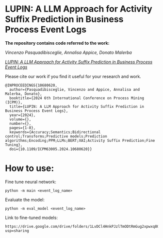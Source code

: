 # LUPIN: A LLM Approach for Activity Suffix Prediction in Business Process Event Logs
**The repository contains code referred to the work:**

*Vincenzo Pasquadibisceglie, Annalisa Appice, Donato Malerba*

[*LUPIN: A LLM Approach for Activity Suffix Prediction in Business Process Event Logs*](https://ieeexplore.ieee.org/document/10680620)

Please cite our work if you find it useful for your research and work.
```
@INPROCEEDINGS{10680620,
  author={Pasquadibisceglie, Vincenzo and Appice, Annalisa and Malerba, Donato},
  booktitle={2024 6th International Conference on Process Mining (ICPM)}, 
  title={LUPIN: A LLM Approach for Activity Suffix Prediction in Business Process Event Logs}, 
  year={2024},
  volume={},
  number={},
  pages={1-8},
  keywords={Accuracy;Semantics;Bidirectional control;Transforms;Predictive models;Prediction algorithms;Encoding;PPM;LLMs;BERT;XAI;Activity Suffix Prediction;Fine Tuning},
  doi={10.1109/ICPM63005.2024.10680620}}
```

# How to use:

Fine tune neural network:
```
python -m main <event_log_name>
```
Evaluate the model:
```
python -m eval_model <event_log_name>
```
Link to fine-tuned models:
```
https://drive.google.com/drive/folders/1LvDCl4HnkPJzlTmODtRmGug2xpwxq80M?usp=sharing
```

